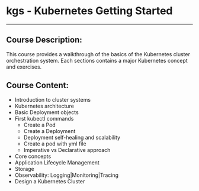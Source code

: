 # kgs - Kubernetes Getting Started

---

## Course Description:
This course provides a walkthrough of the basics of the Kubernetes cluster orchestration system. Each sections contains a major Kubernetes concept and exercises. 

## Course Content:
 - Introduction to cluster systems
 - Kubernetes architecture
 - Basic Deployment objects
 - First kubectl commands
   - Create a Pod
   - Create a Deployment
   - Deployment self-healing and scalability
   - Create a pod with yml file
   - Imperative vs Declarative approach
 - Core concepts
 - Application Lifecycle Management
 - Storage
 - Observability: Logging|Monitoring|Tracing
 - Design a Kubernetes Cluster
 
 